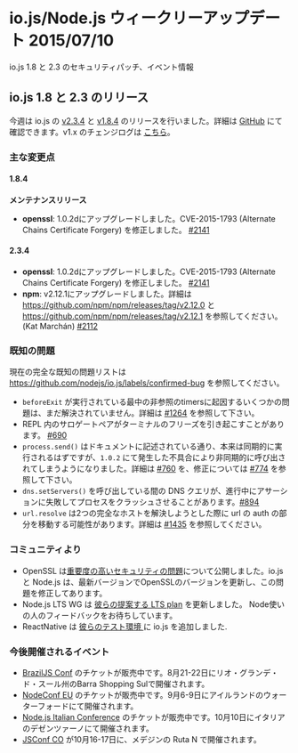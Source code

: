 <!--
### io.js and Node.js News — July 10th
Security patches for io.js 1.8 and 2.3 and upcoming events.
-->

# io.js/Node.js ウィークリーアップデート 2015/07/10
io.js 1.8 と 2.3 のセキュリティパッチ、イベント情報

<!--
### io.js 1.8 and 2.3 Releases
-->

## io.js 1.8 と 2.3 のリリース

<!--
This week we have two io.js releases: [v2.3.4](https://iojs.org/dist/v2.3.4/) and [v1.8.4](https://iojs.org/dist/v1.8.4/), complete changelog from previous releases can be found [on GitHub](https://github.com/nodejs/io.js/blob/master/CHANGELOG.md) with the [v1.x changelog here](https://github.com/nodejs/io.js/blob/v1.x/CHANGELOG.md).
-->

今週は io.js の [v2.3.4](https://iojs.org/dist/v2.3.4/) と [v1.8.4](https://iojs.org/dist/v1.8.4/) のリリースを行いました。詳細は [GitHub](https://github.com/nodejs/io.js/blob/master/CHANGELOG.md) にて確認できます。v1.x のチェンジログは [こちら](https://github.com/nodejs/io.js/blob/v1.x/CHANGELOG.md)。

<!--
### Notable Changes
-->

### 主な変更点

<!--
#### 1.8.4
-->

#### 1.8.4

<!--
**Maintenance release**
-->

**メンテナンスリリース**

<!--
* **openssl**: Upgrade to 1.0.2d, fixes CVE-2015-1793 (Alternate Chains Certificate Forgery) [#2141](https://github.com/nodejs/io.js/pull/2141).
-->

* **openssl**: 1.0.2dにアップグレードしました。CVE-2015-1793 (Alternate Chains Certificate Forgery) を修正しました。 [#2141](https://github.com/nodejs/io.js/pull/2141)

<!--
#### 2.3.4
-->

#### 2.3.4

<!--
* **openssl**: Upgrade to 1.0.2d, fixes CVE-2015-1793 (Alternate Chains Certificate Forgery) (Shigeki Ohtsu) [#2141](https://github.com/nodejs/io.js/pull/2141).
* **npm**: Upgraded to v2.12.1, release notes can be found in <https://github.com/npm/npm/releases/tag/v2.12.0> and <https://github.com/npm/npm/releases/tag/v2.12.1> (Kat Marchán) [#2112](https://github.com/nodejs/io.js/pull/2112).
-->

* **openssl**: 1.0.2dにアップグレードしました。CVE-2015-1793 (Alternate Chains Certificate Forgery) を修正しました。 [#2141](https://github.com/nodejs/io.js/pull/2141)
* **npm**: v2.12.1にアップグレードしました。詳細は  <https://github.com/npm/npm/releases/tag/v2.12.0> と <https://github.com/npm/npm/releases/tag/v2.12.1> を参照してください。(Kat Marchán) [#2112](https://github.com/nodejs/io.js/pull/2112)

<!--
### Known issues
-->

### 既知の問題

<!--
See https://github.com/nodejs/io.js/labels/confirmed-bug for complete and current list of known issues.
-->

現在の完全な既知の問題リストは https://github.com/nodejs/io.js/labels/confirmed-bug を参照してください。

<!--
* Some problems with unreferenced timers running during `beforeExit` are still to be resolved. See [#1264](https://github.com/nodejs/io.js/issues/1264).
* Surrogate pair in REPL can freeze terminal. [#690](https://github.com/nodejs/io.js/issues/690)
* `process.send()` is not synchronous as the docs suggest, a regression introduced in 1.0.2, see [#760](https://github.com/nodejs/io.js/issues/760).
* Calling `dns.setServers()` while a DNS query is in progress can cause the process to crash on a failed assertion. [#894](https://github.com/nodejs/io.js/issues/894)
* `url.resolve` may transfer the auth portion of the url when resolving between two full hosts, see [#1435](https://github.com/nodejs/io.js/issues/1435).
-->

* `beforeExit` が実行されている最中の非参照のtimersに起因するいくつかの問題は、まだ解決されていません。詳細は [#1264](https://github.com/nodejs/io.js/issues/1264) を参照して下さい。
* REPL 内のサロゲートペアがターミナルのフリーズを引き起こすことがあります。 [#690](https://github.com/nodejs/io.js/issues/690)
* `process.send()` はドキュメントに記述されている通り、本来は同期的に実行されるはずですが、`1.0.2` にて発生した不具合により非同期的に呼び出されてしまうようになりました。詳細は [#760](https://github.com/nodejs/io.js/issues/760) を、修正については [#774](https://github.com/nodejs/io.js/issues/774) を参照して下さい。
* `dns.setServers()` を呼び出している間の DNS クエリが、進行中にアサーションに失敗してプロセスをクラッシュさせることがあります。[#894](https://github.com/nodejs/io.js/issues/894)
* `url.resolve` は2つの完全なホストを解決しようとした際に url の auth の部分を移動する可能性があります。詳細は [#1435](https://github.com/nodejs/io.js/issues/1435) を参照してください。

<!--
### Community Updates
-->

### コミュニティより

<!--
* OpenSSL published a [high severity security issue](https://mta.openssl.org/pipermail/openssl-announce/2015-July/000037.html), io.js and Node.js have upgraded OpenSSL version and fixed the problem on latest version.
* Node.js LTS WG has updated [their proposed LTS plan](https://github.com/nodejs/LTS/blob/master/README.md#example). They need some feedbacks from Noders.
* ReactNative required io.js as [their test platform](https://github.com/facebook/react-native/blob/master/.travis.yml#L24).
-->

* OpenSSL は[重要度の高いセキュリティの問題](https://mta.openssl.org/pipermail/openssl-announce/2015-July/000037.html)について公開しました。io.js と Node.js は、最新バージョンでOpenSSLのバージョンを更新し、この問題を修正してあります。
* Node.js LTS WG は [彼らの提案する LTS plan](https://github.com/nodejs/LTS/blob/master/README.md#example) を更新しました。 Node使いの人のフィードバックをお待ちしています。
* ReactNative は [彼らのテスト環境 ](https://github.com/facebook/react-native/blob/master/.travis.yml#L24) に io.js を追加しました.

<!--
### Upcoming Events
-->

### 今後開催されるイベント

<!--
* [BrazilJS Conf](http://braziljs.com.br/) tickets are on sale, August 21st - 22nd at Shopping Center BarraShoppingSul
* [NodeConf EU](http://nodeconf.eu/) tickets are on sale, September 6th - 9th at Waterford, Ireland
* [Node.js Italian Conference](http://nodejsconf.it/) tickets are on sale, October 10th at Desenzano - Brescia, Italy
* [JSConf CO](http://www.jsconf.co/), October 16th - 17th at Ruta N, Medellin
-->

* [BrazilJS Conf](http://braziljs.com.br/) のチケットが販売中です。8月21-22日にリオ・グランデ・ド・スール州のBarra Shopping Sulで開催されます。
* [NodeConf EU](http://nodeconf.eu/) のチケットが販売中です。9月6-9日にアイルランドのウォーターフォードにて開催されます。
* [Node.js Italian Conference](http://nodejsconf.it/) のチケットが販売中です。10月10日にイタリアのデゼンツァーノにて開催されます。
* [JSConf CO](http://www.jsconf.co/) が10月16-17日に、メデジンの Ruta N で開催されます。
